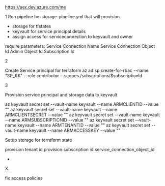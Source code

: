 https://aex.dev.azure.com/me

1 
Run pipeline be-storage-pipeline.yml that will provision
- storage for tfstates
- keyvault for service principal details
- assign access for serviceconnection to keyvault and owner

require parameters:
Service Connection Name
Service Connection Object Id
Admin Object Id
Subscription Id

2

Create Service principal for terraform
az ad sp create-for-rbac --name "SP_KK" --role contributor --scopes /subscriptions/$subscriptionId

3

Provision service principal and storage data to keyvault

az keyvault secret set --vault-name keyvault --name ARMCLIENTID --value ""
az keyvault secret set --vault-name keyvault --name ARMCLIENTSECRET --value ""
az keyvault secret set --vault-name keyvault --name ARMSUBSCRIPTIONID --value ""
az keyvault secret set --vault-name keyvault --name ARMTENANTID --value ""
az keyvault secret set --vault-name keyvault --name ARMACCESSKEY --value ""

Setup storage for terraform state



provision tenant id
provision subscription id
service_connection_object_id

+


X.

fix access policies